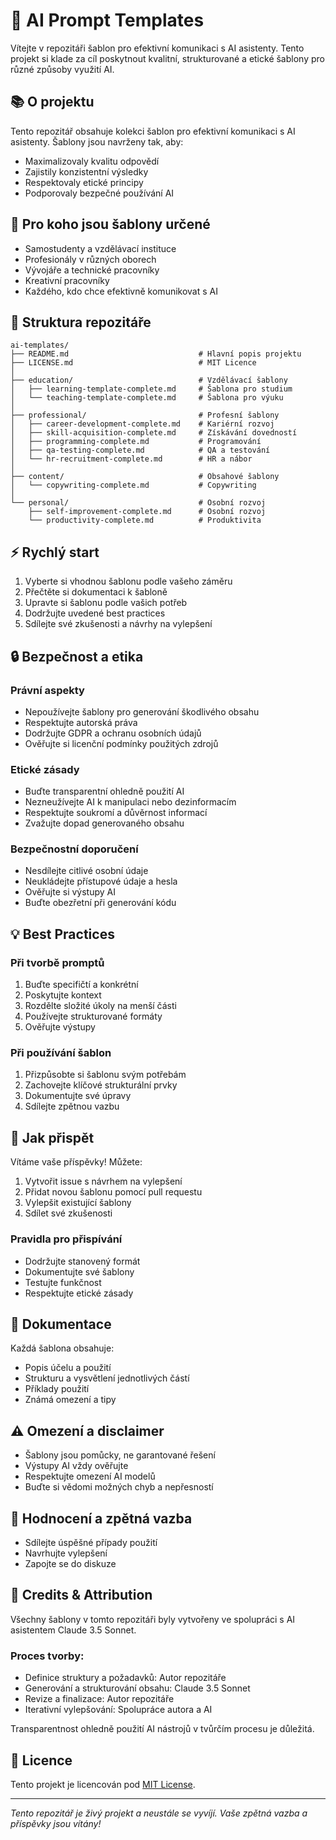 # 🤖 AI Prompt Templates

Vítejte v repozitáři šablon pro efektivní komunikaci s AI asistenty. Tento projekt si klade za cíl poskytnout kvalitní, strukturované a etické šablony pro různé způsoby využití AI.

## 📚 O projektu

Tento repozitář obsahuje kolekci šablon pro efektivní komunikaci s AI asistenty. Šablony jsou navrženy tak, aby:
- Maximalizovaly kvalitu odpovědí
- Zajistily konzistentní výsledky
- Respektovaly etické principy
- Podporovaly bezpečné používání AI

## 🎯 Pro koho jsou šablony určené

- Samostudenty a vzdělávací instituce
- Profesionály v různých oborech
- Vývojáře a technické pracovníky
- Kreativní pracovníky
- Každého, kdo chce efektivně komunikovat s AI

## 📂 Struktura repozitáře

```
ai-templates/
├── README.md                             # Hlavní popis projektu
├── LICENSE.md                            # MIT Licence
│
├── education/                            # Vzdělávací šablony
│   ├── learning-template-complete.md     # Šablona pro studium
│   └── teaching-template-complete.md     # Šablona pro výuku
│
├── professional/                         # Profesní šablony
│   ├── career-development-complete.md    # Kariérní rozvoj
│   ├── skill-acquisition-complete.md     # Získávání dovedností
│   ├── programming-complete.md           # Programování
│   ├── qa-testing-complete.md            # QA a testování
│   └── hr-recruitment-complete.md        # HR a nábor
│
├── content/                              # Obsahové šablony
│   └── copywriting-complete.md           # Copywriting
│
└── personal/                             # Osobní rozvoj
    ├── self-improvement-complete.md      # Osobní rozvoj
    └── productivity-complete.md          # Produktivita
```

## ⚡ Rychlý start

1. Vyberte si vhodnou šablonu podle vašeho záměru
2. Přečtěte si dokumentaci k šabloně
3. Upravte si šablonu podle vašich potřeb
4. Dodržujte uvedené best practices
5. Sdílejte své zkušenosti a návrhy na vylepšení

## 🔒 Bezpečnost a etika

### Právní aspekty
- Nepoužívejte šablony pro generování škodlivého obsahu
- Respektujte autorská práva
- Dodržujte GDPR a ochranu osobních údajů
- Ověřujte si licenční podmínky použitých zdrojů

### Etické zásady
- Buďte transparentní ohledně použití AI
- Nezneužívejte AI k manipulaci nebo dezinformacím
- Respektujte soukromí a důvěrnost informací
- Zvažujte dopad generovaného obsahu

### Bezpečnostní doporučení
- Nesdílejte citlivé osobní údaje
- Neukládejte přístupové údaje a hesla
- Ověřujte si výstupy AI
- Buďte obezřetní při generování kódu

## 💡 Best Practices

### Při tvorbě promptů
1. Buďte specifičtí a konkrétní
2. Poskytujte kontext
3. Rozdělte složité úkoly na menší části
4. Používejte strukturované formáty
5. Ověřujte výstupy

### Při používání šablon
1. Přizpůsobte si šablonu svým potřebám
2. Zachovejte klíčové strukturální prvky
3. Dokumentujte své úpravy
4. Sdílejte zpětnou vazbu

## 🤝 Jak přispět

Vítáme vaše příspěvky! Můžete:
1. Vytvořit issue s návrhem na vylepšení
2. Přidat novou šablonu pomocí pull requestu
3. Vylepšit existující šablony
4. Sdílet své zkušenosti

### Pravidla pro přispívání
- Dodržujte stanovený formát
- Dokumentujte své šablony
- Testujte funkčnost
- Respektujte etické zásady

## 📝 Dokumentace

Každá šablona obsahuje:
- Popis účelu a použití
- Strukturu a vysvětlení jednotlivých částí
- Příklady použití
- Známá omezení a tipy

## ⚠️ Omezení a disclaimer

- Šablony jsou pomůcky, ne garantované řešení
- Výstupy AI vždy ověřujte
- Respektujte omezení AI modelů
- Buďte si vědomi možných chyb a nepřesností

## 🌟 Hodnocení a zpětná vazba

- Sdílejte úspěšné případy použití
- Navrhujte vylepšení
- Zapojte se do diskuze

## 🤖 Credits & Attribution

Všechny šablony v tomto repozitáři byly vytvořeny ve spolupráci s AI asistentem Claude 3.5 Sonnet. 

### Proces tvorby:
- Definice struktury a požadavků: Autor repozitáře
- Generování a strukturování obsahu: Claude 3.5 Sonnet
- Revize a finalizace: Autor repozitáře
- Iterativní vylepšování: Spolupráce autora a AI

Transparentnost ohledně použití AI nástrojů v tvůrčím procesu je důležitá.

## 📜 Licence

Tento projekt je licencován pod [MIT License](https://github.com/painter99/ai-templates/blob/main/LICENSE.md).

---

*Tento repozitář je živý projekt a neustále se vyvíjí. Vaše zpětná vazba a příspěvky jsou vítány!*
